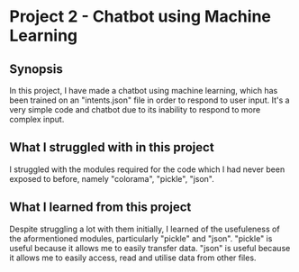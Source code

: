 # Project 2 - Chatbot using Machine Learning

## Synopsis
In this project, I have made a chatbot using machine learning, which has been trained on an "intents.json" file in order to respond to user input. It's a very simple code and chatbot due to its inability to respond to more complex input.

## What I struggled with in this project
I struggled with the modules required for the code which I had never been exposed to before, namely "colorama", "pickle", "json".

## What I learned from this project
Despite struggling a lot with them initially, I learned of the usefuleness of the aformentioned modules, particularly "pickle" and "json". "pickle" is useful because it allows me to easily transfer data. "json" is useful because it allows me to easily access, read and utilise data from other files.